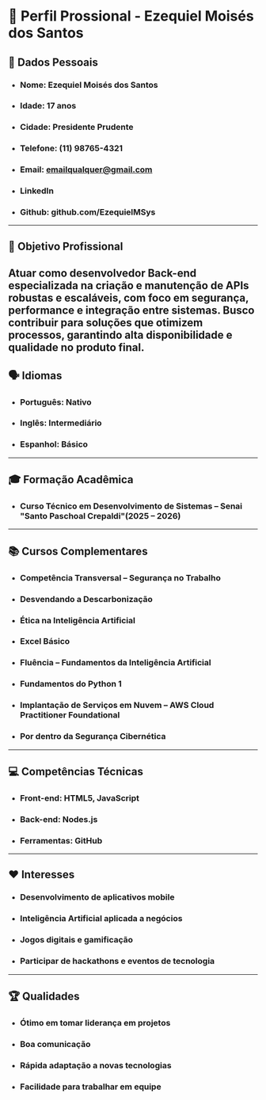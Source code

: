 # 📄 **Perfil Prossional - Ezequiel Moisés dos Santos**
## 👤 Dados Pessoais
- ### **Nome:** Ezequiel Moisés dos Santos
- ### **Idade:** 17 anos
- ### **Cidade:** Presidente Prudente
- ### **Telefone:** (11) 98765-4321
- ### **Email:**  emailqualquer@gmail.com
- ### **LinkedIn** 
- ### **Github:** github.com/EzequielMSys
---
## 🎯 Objetivo Profissional
Atuar como desenvolvedor Back-end especializada na criação e manutenção de APIs robustas e escaláveis, com foco em segurança, performance e integração entre sistemas. Busco contribuir para soluções que otimizem processos, garantindo alta disponibilidade e qualidade no produto final.
---
## 🗣 Idiomas
- ### **Português:** Nativo
- ### **Inglês:** Intermediário 
- ### **Espanhol:** Básico
---
## 🎓 Formação Acadêmica
- ### **Curso Técnico em Desenvolvimento de Sistemas – Senai "Santo Paschoal Crepaldi"(2025 – 2026)**
---
## 📚 Cursos Complementares
- ### Competência Transversal – Segurança no Trabalho
- ### Desvendando a Descarbonização
- ### Ética na Inteligência Artificial
- ### Excel Básico
- ### Fluência – Fundamentos da Inteligência Artificial
- ### Fundamentos do Python 1
- ### Implantação de Serviços em Nuvem – AWS Cloud Practitioner Foundational
- ### Por dentro da Segurança Cibernética
---
## 💻 Competências Técnicas
- ### **Front-end:** HTML5, JavaScript
- ### **Back-end:** Nodes.js
- ### **Ferramentas:** GitHub
---
## ❤️ Interesses
- ### **Desenvolvimento de aplicativos mobile**
- ### **Inteligência Artificial aplicada a negócios**
- ### **Jogos digitais e gamificação**
- ### **Participar de hackathons e eventos de tecnologia**
---
## 🏆 Qualidades
- ### Ótimo em tomar liderança em projetos
- ### Boa comunicação
- ### Rápida adaptação a novas tecnologias
- ### Facilidade para trabalhar em equipe
